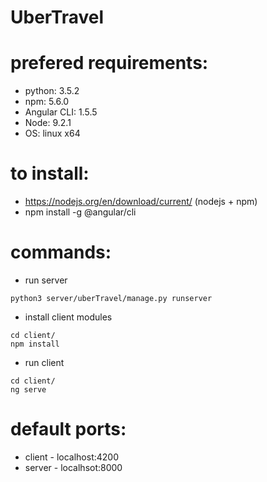 # UberTravel

# prefered requirements:
 - python: 3.5.2
 - npm: 5.6.0
 - Angular CLI: 1.5.5
 - Node: 9.2.1
 - OS: linux x64

# to install:
- https://nodejs.org/en/download/current/ (nodejs + npm)
- npm install -g @angular/cli

# commands:
 - run server
```
python3 server/uberTravel/manage.py runserver
```
 - install client modules
```
cd client/
npm install
```
 - run client
```
cd client/
ng serve
```

# default ports:
 - client - localhost:4200
 - server - localhsot:8000
